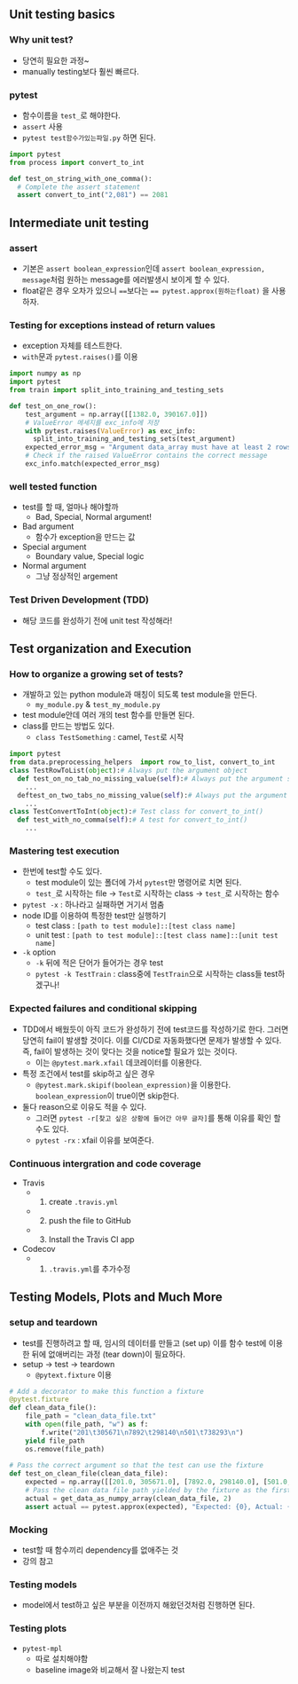 ## Unit testing basics
### Why unit test?
- 당연히 필요한 과정~
- manually testing보다 훨씬 빠르다.

### pytest
- 함수이름을 `test_`로 해야한다.
- `assert` 사용
- `pytest test함수가있는파일.py` 하면 된다.

```python
import pytest
from process import convert_to_int

def test_on_string_with_one_comma():
  # Complete the assert statement
  assert convert_to_int("2,081") == 2081
```

## Intermediate unit testing
### assert
- 기본은 `assert boolean_expression`인데 `assert boolean_expression, message`처럼 원하는 message를 에러발생시 보이게 할 수 있다.
- float같은 경우 오차가 있으니 `==`보다는 `== pytest.approx(원하는float)` 을 사용하자.

### Testing for exceptions instead of return values
- exception 자체를 테스트한다.
- `with`문과 `pytest.raises()`를 이용

```python
import numpy as np
import pytest
from train import split_into_training_and_testing_sets

def test_on_one_row():
    test_argument = np.array([[1382.0, 390167.0]])
    # ValueError 메세지를 exc_info에 저장
    with pytest.raises(ValueError) as exc_info:
      split_into_training_and_testing_sets(test_argument)
    expected_error_msg = "Argument data_array must have at least 2 rows, it actually has just 1"
    # Check if the raised ValueError contains the correct message
    exc_info.match(expected_error_msg)
```

### well tested function
- test를 할 때, 얼마나 해야할까
  - Bad, Special, Normal argument!
- Bad argument
  - 함수가 exception을 만드는 값
- Special argument
  - Boundary value, Special logic
- Normal argument
  - 그냥 정상적인 argement

### Test Driven Development (TDD)
- 해당 코드를 완성하기 전에 unit test 작성해라!

## Test organization and Execution
### How to organize a growing set of tests?
- 개발하고 있는 python module과 매칭이 되도록 test module을 만든다.
  - `my_module.py` & `test_my_module.py`
- test module안데 여러 개의 test 함수를 만들면 된다.
- class를 만드는 방법도 있다. 
  - `class TestSomething` : camel, `Test`로 시작

```python
import pytest 
from data.preprocessing_helpers  import row_to_list, convert_to_int
class TestRowToList(object):# Always put the argument object
  def test_on_no_tab_no_missing_value(self):# Always put the argument self        
    ...
  deftest_on_two_tabs_no_missing_value(self):# Always put the argument self       
    ...
class TestConvertToInt(object):# Test class for convert_to_int()
  def test_with_no_comma(self):# A test for convert_to_int() 
    ...
```

### Mastering test execution
- 한번에 test할 수도 있다.
  - test module이 있는 폴더에 가서 `pytest`만 명령어로 치면 된다.
  - `test_`로 시작하는 file -> `Test`로 시작하는 class -> `test_`로 시작하는 함수
- `pytest -x` : 하나라고 실패하면 거기서 멈춤
- node ID를 이용하여 특정한 test만 실행하기
  - test class : `[path to test module]::[test class name]`
  - unit test : `[path to test module]::[test class name]::[unit test name]`
- `-k` option
  - `-k` 뒤에 적은 단어가 들어가는 경우 test
  - `pytest -k TestTrain` : class중에 `TestTrain`으로 시작하는 class들 test하겠구나!

### Expected failures and conditional skipping
- TDD에서 배웠듯이 아직 코드가 완성하기 전에 test코드를 작성하기로 한다. 그러면 당연히 fail이 발생할 것이다. 이를 CI/CD로 자동화했다면 문제가 발생할 수 있다. 즉, fail이 발생하는 것이 맞다는 것을 notice할 필요가 있는 것이다.
  - 이는 `@pytest.mark.xfail` 데코레이터를 이용한다.
- 특정 조건에서 test를 skip하고 싶은 경우
  - `@pytest.mark.skipif(boolean_expression)`을 이용한다. `boolean_expression`이 true이면 skip한다.
- 둘다 reason으로 이유도 적을 수 있다.
  - 그러면 `pytest -r[찾고 싶은 상황에 들어간 아무 글자]`를 통해 이유를 확인 할 수도 있다.
  - `pytest -rx` : xfail 이유를 보여준다.

### Continuous intergration and code coverage
- Travis
  - 1. create `.travis.yml`
  - 2. push the file to GitHub
  - 3. Install the Travis CI app
- Codecov
  - 1. `.travis.yml`를 추가수정

## Testing Models, Plots and Much More
### setup and teardown
- test를 진행하려고 할 때, 임시의 데이터를 만들고 (set up) 이를 함수 test에 이용한 뒤에 없애버리는 과정 (tear down)이 필요하다.
- setup -> test -> teardown
  - `@pytext.fixture` 이용

```python
# Add a decorator to make this function a fixture
@pytest.fixture
def clean_data_file():
    file_path = "clean_data_file.txt"
    with open(file_path, "w") as f:
        f.write("201\t305671\n7892\t298140\n501\t738293\n")
    yield file_path
    os.remove(file_path)
    
# Pass the correct argument so that the test can use the fixture
def test_on_clean_file(clean_data_file):
    expected = np.array([[201.0, 305671.0], [7892.0, 298140.0], [501.0, 738293.0]])
    # Pass the clean data file path yielded by the fixture as the first argument
    actual = get_data_as_numpy_array(clean_data_file, 2)
    assert actual == pytest.approx(expected), "Expected: {0}, Actual: {1}".format(expected, actual) 
```

### Mocking
- test할 때 함수끼리 dependency를 없애주는 것
- 강의 참고

### Testing models
- model에서 test하고 싶은 부분을 이전까지 해왔던것처럼 진행하면 된다.

### Testing plots
- `pytest-mpl`
  - 따로 설치해야함
  - baseline image와 비교해서 잘 나왔는지 test